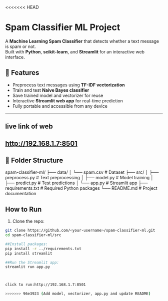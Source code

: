 <<<<<<< HEAD
# Spam Classifier ML Project

A **Machine Learning Spam Classifier** that detects whether a text message is spam or not.  
Built with **Python**, **scikit-learn**, and **Streamlit** for an interactive web interface.

## 🔹 Features

- Preprocess text messages using **TF-IDF vectorization**
- Train and test **Naive Bayes classifier**
- Save trained model and vectorizer for reuse
- Interactive **Streamlit web app** for real-time prediction
- Fully portable and accessible from any device
---
## live link of web
http://192.168.1.7:8501
---

## 🔹 Folder Structure
spam-classifier-ml/
├── data/
│ └── spam.csv # Dataset
├── src/
│ ├── preprocess.py # Text preprocessing
│ ├── model.py # Model training
│ ├── predict.py # Test predictions
│ └── app.py # Streamlit app
├── requirements.txt # Required Python packages
└── README.md # Project documentation


## How to Run
1. Clone the repo:
```bash
git clone https://github.com/<your-username>/spam-classifier-ml.git
cd spam-classifier-ml/src

##Install packages:
pip install -r ../requirements.txt
pip install streamlit

##Run the Streamlit app:
streamlit run app.py



click to run:http://192.168.1.7:8501

>>>>>>> 96e3923 (Add model, vectorizer, app.py and update README)


